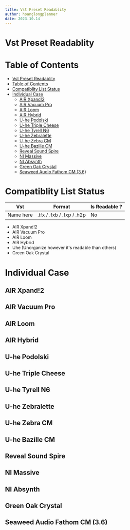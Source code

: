 ```yaml
---
title: Vst Preset Readablity
author: hoanglongplanner
date: 2023.10.14
---
```


# Vst Preset Readablity

# Table of Contents
- [Vst Preset Readablity](#vst-preset-readablity)
- [Table of Contents](#table-of-contents)
- [Compatiblity List Status](#compatiblity-list-status)
- [Individual Case](#individual-case)
  - [AIR Xpand!2](#air-xpand2)
  - [AIR Vacuum Pro](#air-vacuum-pro)
  - [AIR Loom](#air-loom)
  - [AIR Hybrid](#air-hybrid)
  - [U-he Podolski](#u-he-podolski)
  - [U-he Triple Cheese](#u-he-triple-cheese)
  - [U-he Tyrell N6](#u-he-tyrell-n6)
  - [U-he Zebralette](#u-he-zebralette)
  - [U-he Zebra CM](#u-he-zebra-cm)
  - [U-he Bazille CM](#u-he-bazille-cm)
  - [Reveal Sound Spire](#reveal-sound-spire)
  - [NI Massive](#ni-massive)
  - [NI Absynth](#ni-absynth)
  - [Green Oak Crystal](#green-oak-crystal)
  - [Seaweed Audio Fathom CM (3.6)](#seaweed-audio-fathom-cm-36)

# Compatiblity List Status

| Vst | Format | Is Readable ? |
|-|-|-|
|Name here| .tfx / .fxb / .fxp / .h2p | No |

- AIR Xpand!2
- AIR Vacuum Pro
- AIR Loom
- AIR Hybrid
- Uhe (Unorganize however it's readable than others)
- Green Oak Crystal

# Individual Case

## AIR Xpand!2
## AIR Vacuum Pro
## AIR Loom
## AIR Hybrid
## U-he Podolski
## U-he Triple Cheese
## U-he Tyrell N6
## U-he Zebralette
## U-he Zebra CM
## U-he Bazille CM
## Reveal Sound Spire
## NI Massive
## NI Absynth
## Green Oak Crystal
## Seaweed Audio Fathom CM (3.6)

